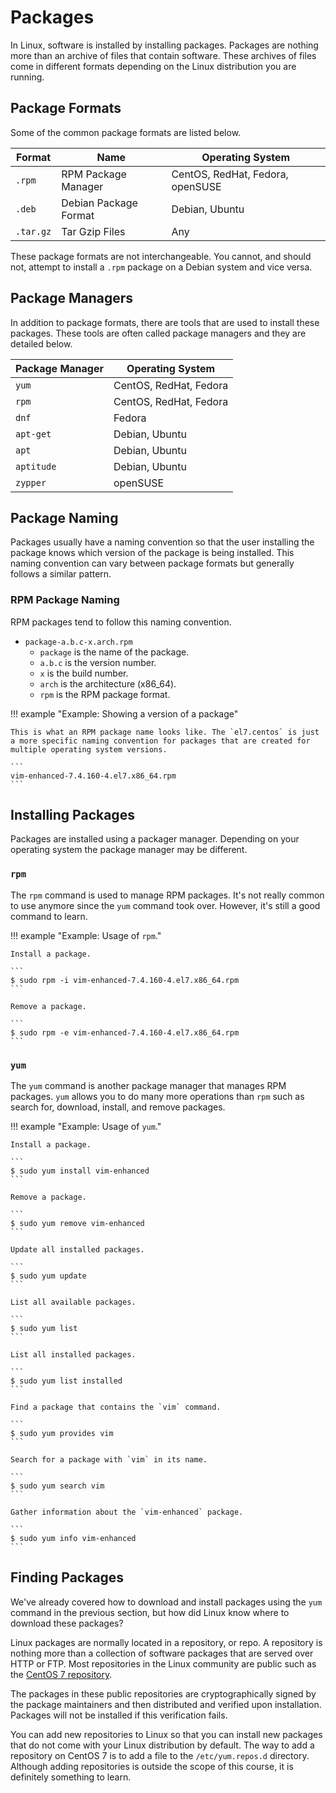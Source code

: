 # Packages

In Linux, software is installed by installing packages. Packages are nothing more than an archive of files that contain software. These archives of files come in different formats depending on the Linux distribution you are running.

## Package Formats

Some of the common package formats are listed below.

| Format    | Name                  | Operating System                 |
| --------- | --------------------- | -------------------------------- |
| `.rpm`    | RPM Package Manager   | CentOS, RedHat, Fedora, openSUSE |
| `.deb`    | Debian Package Format | Debian, Ubuntu                   |
| `.tar.gz` | Tar Gzip Files        | Any                              |

These package formats are not interchangeable. You cannot, and should not, attempt to install a `.rpm` package on a Debian system and vice versa.

## Package Managers

In addition to package formats, there are tools that are used to install these packages. These tools are often called package managers and they are detailed below.

| Package Manager | Operating System       |
| --------------- | ---------------------- |
| `yum`           | CentOS, RedHat, Fedora |
| `rpm`           | CentOS, RedHat, Fedora |
| `dnf`           | Fedora                 |
| `apt-get`       | Debian, Ubuntu         |
| `apt`           | Debian, Ubuntu         |
| `aptitude`      | Debian, Ubuntu         |
| `zypper`        | openSUSE               |

## Package Naming

Packages usually have a naming convention so that the user installing the package knows which version of the package is being installed. This naming convention can vary between package formats but generally follows a similar pattern.

### RPM Package Naming

RPM packages tend to follow this naming convention.

* `package-a.b.c-x.arch.rpm`
    * `package` is the name of the package.
    *  `a.b.c` is the version number.
    * `x` is the build number.
    * `arch` is the architecture (x86_64).
    * `rpm` is the RPM package format.

!!! example "Example: Showing a version of a package"

    This is what an RPM package name looks like. The `el7.centos` is just a more specific naming convention for packages that are created for multiple operating system versions.

    ```
    vim-enhanced-7.4.160-4.el7.x86_64.rpm
    ```

## Installing Packages

Packages are installed using a packager manager. Depending on your operating system the package manager may be different.

### `rpm`

The `rpm` command is used to manage RPM packages. It's not really common to use anymore since the `yum` command took over. However, it's still a good command to learn.

!!! example "Example: Usage of `rpm`."

    Install a package.

    ```
    $ sudo rpm -i vim-enhanced-7.4.160-4.el7.x86_64.rpm
    ```

    Remove a package.

    ```
    $ sudo rpm -e vim-enhanced-7.4.160-4.el7.x86_64.rpm
    ```

### `yum`

The `yum` command is another package manager that manages RPM packages. `yum` allows you to do many more operations than `rpm` such as search for, download, install, and remove packages.

!!! example "Example: Usage of `yum`."

    Install a package.

    ```
    $ sudo yum install vim-enhanced
    ```

    Remove a package.

    ```
    $ sudo yum remove vim-enhanced
    ```

    Update all installed packages.

    ```
    $ sudo yum update
    ```

    List all available packages.

    ```
    $ sudo yum list
    ```

    List all installed packages.

    ```
    $ sudo yum list installed
    ```

    Find a package that contains the `vim` command.

    ```
    $ sudo yum provides vim
    ```

    Search for a package with `vim` in its name.

    ```
    $ sudo yum search vim
    ```

    Gather information about the `vim-enhanced` package.

    ```
    $ sudo yum info vim-enhanced
    ```

## Finding Packages

We've already covered how to download and install packages using the `yum` command in the previous section, but how did Linux know where to download these packages?

Linux packages are normally located in a repository, or repo. A repository is nothing more than a collection of software packages that are served over HTTP or FTP. Most repositories in the Linux community are public such as the [CentOS 7 repository](http://mirror.centos.org/centos/7/os/x86_64/Packages/).

The packages in these public repositories are cryptographically signed by the package maintainers and then distributed and verified upon installation. Packages will not be installed if this verification fails.

You can add new repositories to Linux so that you can install new packages that do not come with your Linux distribution by default. The way to add a repository on CentOS 7 is to add a file to the `/etc/yum.repos.d` directory. Although adding repositories is outside the scope of this course, it is definitely something to learn.
